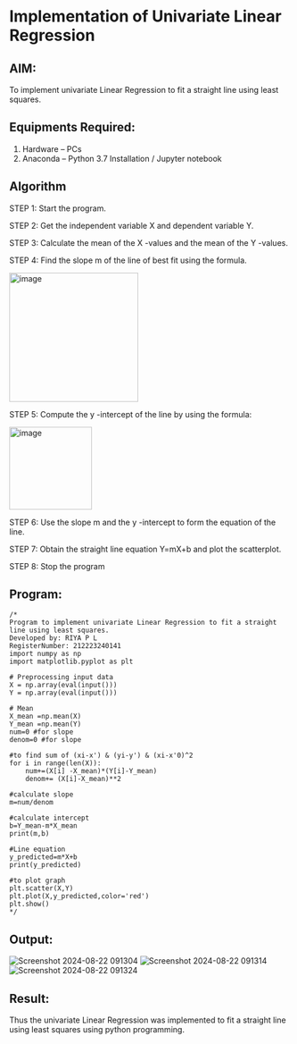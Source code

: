 # Implementation of Univariate Linear Regression
## AIM:
To implement univariate Linear Regression to fit a straight line using least squares.

## Equipments Required:
1. Hardware – PCs
2. Anaconda – Python 3.7 Installation / Jupyter notebook

## Algorithm

STEP 1: Start the program.

STEP 2: Get the independent variable X and dependent variable Y.

STEP 3: Calculate the mean of the X -values and the mean of the Y -values.

STEP 4: Find the slope m of the line of best fit using the formula. 

<img width="231" alt="image" src="https://user-images.githubusercontent.com/93026020/192078527-b3b5ee3e-992f-46c4-865b-3b7ce4ac54ad.png">

STEP 5: Compute the y -intercept of the line by using the formula:

<img width="148" alt="image" src="https://user-images.githubusercontent.com/93026020/192078545-79d70b90-7e9d-4b85-9f8b-9d7548a4c5a4.png">

STEP 6: Use the slope m and the y -intercept to form the equation of the line.

STEP 7: Obtain the straight line equation Y=mX+b and plot the scatterplot.

STEP 8: Stop the  program

## Program:
```
/*
Program to implement univariate Linear Regression to fit a straight line using least squares.
Developed by: RIYA P L
RegisterNumber: 212223240141
import numpy as np
import matplotlib.pyplot as plt
```
```
# Preprocessing input data
X = np.array(eval(input()))
Y = np.array(eval(input()))

# Mean
X_mean =np.mean(X)
Y_mean =np.mean(Y)
num=0 #for slope
denom=0 #for slope

#to find sum of (xi-x') & (yi-y') & (xi-x'0)^2
for i in range(len(X)):
    num+=(X[i] -X_mean)*(Y[i]-Y_mean)
    denom+= (X[i]-X_mean)**2

#calculate slope
m=num/denom

#calculate intercept
b=Y_mean-m*X_mean
print(m,b)

#Line equation
y_predicted=m*X+b
print(y_predicted)

#to plot graph
plt.scatter(X,Y)
plt.plot(X,y_predicted,color='red')
plt.show()
*/
```

## Output:
![Screenshot 2024-08-22 091304](https://github.com/user-attachments/assets/b8d43e0b-988e-4bae-9bdf-75b0135bfe79)
![Screenshot 2024-08-22 091314](https://github.com/user-attachments/assets/7fc63de3-bda0-4f7d-afcc-55906ba378f6)
![Screenshot 2024-08-22 091324](https://github.com/user-attachments/assets/9377793f-2859-4d52-beb9-06297e7f1d63)

## Result:
Thus the univariate Linear Regression was implemented to fit a straight line using least squares using python programming.
